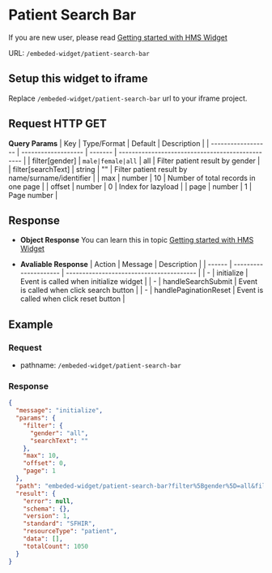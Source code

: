 # Patient Search Bar

If you are new user, please read [Getting started with HMS Widget](/embeded-widget?widget=get-started)

URL: `/embeded-widget/patient-search-bar`

## Setup this widget to iframe
Replace `/embeded-widget/patient-search-bar` url to your iframe project.

## Request HTTP GET
**Query Params**
| Key                | Type/Format         | Default | Description                                      |
| ------------------ | ------------------- | ------- | ------------------------------------------------ |
| filter[gender]     | ` male|female|all ` | all     | Filter patient result by gender                  |
| filter[searchText] | string              | ""      | Filter patient result by name/surname/identifier |
| max                | number              | 10      | Number of total records in one page              |
| offset             | number              | 0       | Index for lazyload                               |
| page               | number              | 1       | Page number                                      |

## Response
- **Object Response**
    You can learn this in topic [Getting started with HMS Widget](/embeded-widget?widget=get-started)

- **Avaliable Response**
   | Action | Message               | Description                              |
   | ------ | --------------------- | ---------------------------------------- |
   | -      | initialize            | Event is called when initialize widget   |
   | -      | handleSearchSubmit    | Event is called when click search button |
   | -      | handlePaginationReset | Event is called when click reset button  |

## Example

### Request
 - pathname: `/embeded-widget/patient-search-bar` 

### Response
```json
{
  "message": "initialize",
  "params": {
    "filter": {
      "gender": "all",
      "searchText": ""
    },
    "max": 10,
    "offset": 0,
    "page": 1
  },
  "path": "embeded-widget/patient-search-bar?filter%5Bgender%5D=all&filter%5BsearchText%5D=&max=10&offset=0&page=1",
  "result": {
    "error": null,
    "schema": {},
    "version": 1,
    "standard": "SFHIR",
    "resourceType": "patient",
    "data": [],
    "totalCount": 1050
  }
}
```
